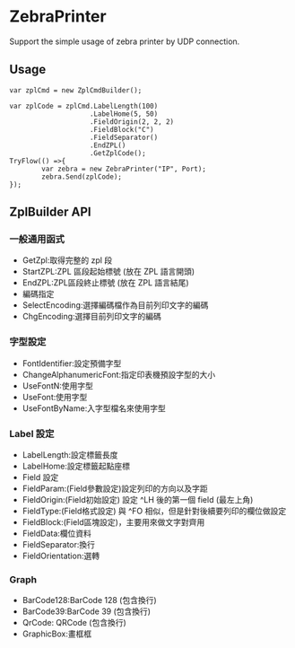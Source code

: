 # ZebraPrinter

Support the simple usage of zebra printer by UDP connection.

## Usage

```
var zplCmd = new ZplCmdBuilder();

var zplCode = zplCmd.LabelLength(100)
                    .LabelHome(5, 50)
                    .FieldOrigin(2, 2, 2)
                    .FieldBlock("C")
                    .FieldSeparator()
                    .EndZPL()
                    .GetZplCode();
TryFlow(() =>{
        var zebra = new ZebraPrinter("IP", Port);
        zebra.Send(zplCode);
});

```

## ZplBuilder API

 ### 一般通用函式
  - GetZpl:取得完整的 zpl 段
  - StartZPL:ZPL 區段起始標號 (放在 ZPL 語言開頭)
  - EndZPL:ZPL區段終止標號 (放在 ZPL 語言結尾)
 - 編碼指定
  - SelectEncoding:選擇編碼檔作為目前列印文字的編碼
  - ChgEncoding:選擇目前列印文字的編碼
 ### 字型設定
  - FontIdentifier:設定預備字型
  - ChangeAlphanumericFont:指定印表機預設字型的大小
  - UseFontN:使用字型
  - UseFont:使用字型
  - UseFontByName:入字型檔名來使用字型
 ### Label 設定
  - LabelLength:設定標籤長度
  - LabelHome:設定標籤起點座標
 - Field 設定
  - FieldParam:(Field參數設定)設定列印的方向以及字距
  - FieldOrigin:(Field初始設定) 設定 ^LH 後的第一個 field (最左上角)
  - FieldType:(Field格式設定) 與 ^FO 相似，但是針對後續要列印的欄位做設定
  - FieldBlock:(Field區塊設定)，主要用來做文字對齊用
  - FieldData:欄位資料
  - FieldSeparator:換行
  - FieldOrientation:選轉
 ### Graph
  - BarCode128:BarCode 128 (包含換行)
  - BarCode39:BarCode 39 (包含換行)
  - QrCode: QRCode (包含換行)
  - GraphicBox:畫框框
